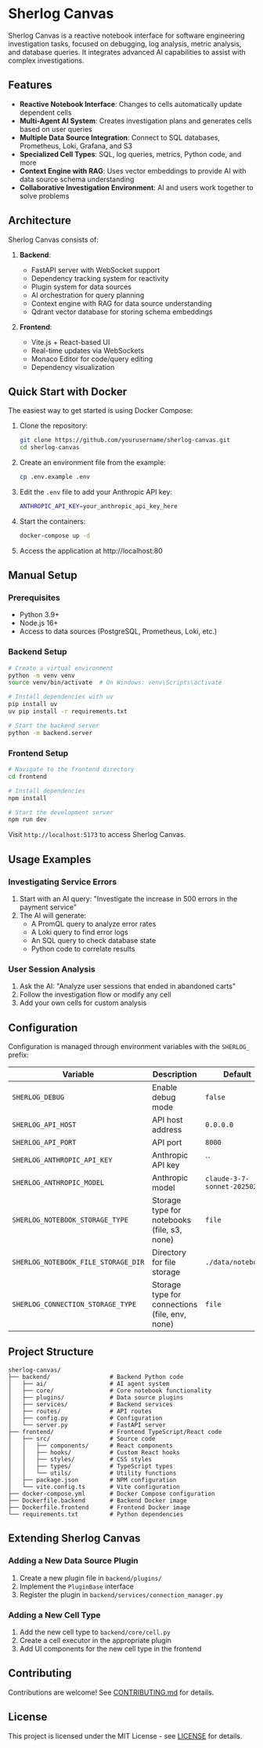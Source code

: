 # Sherlog Canvas

Sherlog Canvas is a reactive notebook interface for software engineering investigation tasks, focused on debugging, log analysis, metric analysis, and database queries. It integrates advanced AI capabilities to assist with complex investigations.

## Features

- **Reactive Notebook Interface**: Changes to cells automatically update dependent cells
- **Multi-Agent AI System**: Creates investigation plans and generates cells based on user queries
- **Multiple Data Source Integration**: Connect to SQL databases, Prometheus, Loki, Grafana, and S3
- **Specialized Cell Types**: SQL, log queries, metrics, Python code, and more
- **Context Engine with RAG**: Uses vector embeddings to provide AI with data source schema understanding
- **Collaborative Investigation Environment**: AI and users work together to solve problems

## Architecture

Sherlog Canvas consists of:

1. **Backend**:
   - FastAPI server with WebSocket support
   - Dependency tracking system for reactivity
   - Plugin system for data sources
   - AI orchestration for query planning
   - Context engine with RAG for data source understanding
   - Qdrant vector database for storing schema embeddings

2. **Frontend**:
   - Vite.js + React-based UI
   - Real-time updates via WebSockets
   - Monaco Editor for code/query editing
   - Dependency visualization

## Quick Start with Docker

The easiest way to get started is using Docker Compose:

1. Clone the repository:
   ```bash
   git clone https://github.com/yourusername/sherlog-canvas.git
   cd sherlog-canvas
   ```

2. Create an environment file from the example:
   ```bash
   cp .env.example .env
   ```

3. Edit the `.env` file to add your Anthropic API key:
   ```bash
   ANTHROPIC_API_KEY=your_anthropic_api_key_here
   ```

4. Start the containers:
   ```bash
   docker-compose up -d
   ```

5. Access the application at http://localhost:80

## Manual Setup

### Prerequisites
- Python 3.9+
- Node.js 16+
- Access to data sources (PostgreSQL, Prometheus, Loki, etc.)

### Backend Setup

```bash
# Create a virtual environment
python -m venv venv
source venv/bin/activate  # On Windows: venv\Scripts\activate

# Install dependencies with uv
pip install uv
uv pip install -r requirements.txt

# Start the backend server
python -m backend.server
```

### Frontend Setup

```bash
# Navigate to the frontend directory
cd frontend

# Install dependencies
npm install

# Start the development server
npm run dev
```

Visit `http://localhost:5173` to access Sherlog Canvas.

## Usage Examples

### Investigating Service Errors

1. Start with an AI query: "Investigate the increase in 500 errors in the payment service"
2. The AI will generate:
   - A PromQL query to analyze error rates
   - A Loki query to find error logs
   - An SQL query to check database state
   - Python code to correlate results

### User Session Analysis

1. Ask the AI: "Analyze user sessions that ended in abandoned carts"
2. Follow the investigation flow or modify any cell
3. Add your own cells for custom analysis

## Configuration

Configuration is managed through environment variables with the `SHERLOG_` prefix:

| Variable | Description | Default |
|----------|-------------|---------|
| `SHERLOG_DEBUG` | Enable debug mode | `false` |
| `SHERLOG_API_HOST` | API host address | `0.0.0.0` |
| `SHERLOG_API_PORT` | API port | `8000` |
| `SHERLOG_ANTHROPIC_API_KEY` | Anthropic API key | `` |
| `SHERLOG_ANTHROPIC_MODEL` | Anthropic model | `claude-3-7-sonnet-20250219` |
| `SHERLOG_NOTEBOOK_STORAGE_TYPE` | Storage type for notebooks (file, s3, none) | `file` |
| `SHERLOG_NOTEBOOK_FILE_STORAGE_DIR` | Directory for file storage | `./data/notebooks` |
| `SHERLOG_CONNECTION_STORAGE_TYPE` | Storage type for connections (file, env, none) | `file` |

## Project Structure

```
sherlog-canvas/
├── backend/                 # Backend Python code
│   ├── ai/                  # AI agent system
│   ├── core/                # Core notebook functionality
│   ├── plugins/             # Data source plugins
│   ├── services/            # Backend services
│   ├── routes/              # API routes
│   ├── config.py            # Configuration
│   └── server.py            # FastAPI server
├── frontend/                # Frontend TypeScript/React code
│   ├── src/                 # Source code
│   │   ├── components/      # React components
│   │   ├── hooks/           # Custom React hooks
│   │   ├── styles/          # CSS styles
│   │   ├── types/           # TypeScript types
│   │   └── utils/           # Utility functions
│   ├── package.json         # NPM configuration
│   └── vite.config.ts       # Vite configuration
├── docker-compose.yml       # Docker Compose configuration
├── Dockerfile.backend       # Backend Docker image
├── Dockerfile.frontend      # Frontend Docker image
└── requirements.txt         # Python dependencies
```

## Extending Sherlog Canvas

### Adding a New Data Source Plugin

1. Create a new plugin file in `backend/plugins/`
2. Implement the `PluginBase` interface
3. Register the plugin in `backend/services/connection_manager.py`

### Adding a New Cell Type

1. Add the new cell type to `backend/core/cell.py`
2. Create a cell executor in the appropriate plugin
3. Add UI components for the new cell type in the frontend

## Contributing

Contributions are welcome! See [CONTRIBUTING.md](CONTRIBUTING.md) for details.

## License

This project is licensed under the MIT License - see [LICENSE](LICENSE) for details.